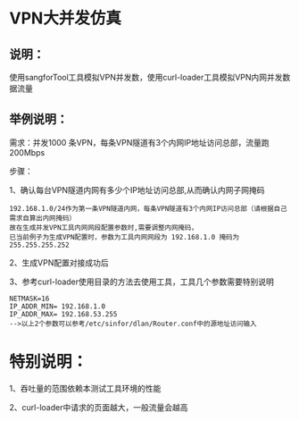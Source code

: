 # VPN大并发仿真

## 说明：

使用sangforTool工具模拟VPN并发数，使用curl-loader工具模拟VPN内网并发数据流量

## 举例说明：

需求：并发1000 条VPN，每条VPN隧道有3个内网IP地址访问总部，流量跑200Mbps

步骤：

1、确认每台VPN隧道内网有多少个IP地址访问总部,从而确认内网子网掩码

```
192.168.1.0/24作为第一条VPN隧道内网，每条VPN隧道有3个内网IP访问总部（请根据自己需求自算出内网掩码）
故在生成并发VPN工具内网网段配置参数时,需要调整内网掩码，
已当前例子为生成VPN配置时，参数为工具内网网段为 192.168.1.0 掩码为 255.255.255.252
```

2、生成VPN配置对接成功后

3、参考curl-loader使用目录的方法去使用工具，工具几个参数需要特别说明

```
NETMASK=16
IP_ADDR_MIN= 192.168.1.0 
IP_ADDR_MAX= 192.168.53.255
-->以上2个参数可以参考/etc/sinfor/dlan/Router.conf中的源地址访问输入
```

# 特别说明：

1、吞吐量的范围依赖本测试工具环境的性能

2、curl-loader中请求的页面越大，一般流量会越高

